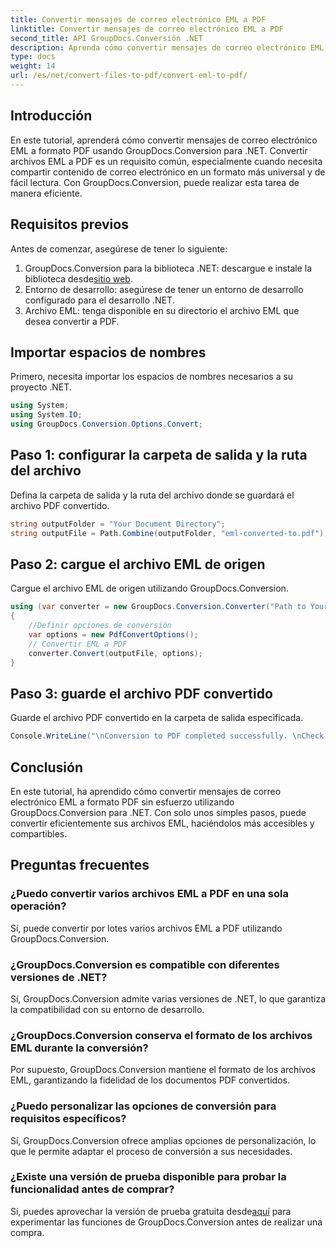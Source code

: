 ```yaml
---
title: Convertir mensajes de correo electrónico EML a PDF
linktitle: Convertir mensajes de correo electrónico EML a PDF
second_title: API GroupDocs.Conversión .NET
description: Aprenda cómo convertir mensajes de correo electrónico EML a PDF sin esfuerzo usando GroupDocs.Conversion para .NET.
type: docs
weight: 14
url: /es/net/convert-files-to-pdf/convert-eml-to-pdf/
---
```

## Introducción
En este tutorial, aprenderá cómo convertir mensajes de correo electrónico EML a formato PDF usando GroupDocs.Conversion para .NET. Convertir archivos EML a PDF es un requisito común, especialmente cuando necesita compartir contenido de correo electrónico en un formato más universal y de fácil lectura. Con GroupDocs.Conversion, puede realizar esta tarea de manera eficiente.
## Requisitos previos
Antes de comenzar, asegúrese de tener lo siguiente:
1.  GroupDocs.Conversion para la biblioteca .NET: descargue e instale la biblioteca desde[sitio web](https://releases.groupdocs.com/conversion/net/).
2. Entorno de desarrollo: asegúrese de tener un entorno de desarrollo configurado para el desarrollo .NET.
3. Archivo EML: tenga disponible en su directorio el archivo EML que desea convertir a PDF.

## Importar espacios de nombres
Primero, necesita importar los espacios de nombres necesarios a su proyecto .NET. 
```csharp
using System;
using System.IO;
using GroupDocs.Conversion.Options.Convert;
```
## Paso 1: configurar la carpeta de salida y la ruta del archivo
Defina la carpeta de salida y la ruta del archivo donde se guardará el archivo PDF convertido.
```csharp
string outputFolder = "Your Document Directory";
string outputFile = Path.Combine(outputFolder, "eml-converted-to.pdf");
```
## Paso 2: cargue el archivo EML de origen
Cargue el archivo EML de origen utilizando GroupDocs.Conversion.
```csharp
using (var converter = new GroupDocs.Conversion.Converter("Path to Your EML File"))
{
    //Definir opciones de conversión
    var options = new PdfConvertOptions();
    // Convertir EML a PDF
    converter.Convert(outputFile, options);
}
```
## Paso 3: guarde el archivo PDF convertido
Guarde el archivo PDF convertido en la carpeta de salida especificada.
```csharp
Console.WriteLine("\nConversion to PDF completed successfully. \nCheck output in {0}", outputFolder);
```

## Conclusión
En este tutorial, ha aprendido cómo convertir mensajes de correo electrónico EML a formato PDF sin esfuerzo utilizando GroupDocs.Conversion para .NET. Con solo unos simples pasos, puede convertir eficientemente sus archivos EML, haciéndolos más accesibles y compartibles.
## Preguntas frecuentes
### ¿Puedo convertir varios archivos EML a PDF en una sola operación?
Sí, puede convertir por lotes varios archivos EML a PDF utilizando GroupDocs.Conversion.
### ¿GroupDocs.Conversion es compatible con diferentes versiones de .NET?
Sí, GroupDocs.Conversion admite varias versiones de .NET, lo que garantiza la compatibilidad con su entorno de desarrollo.
### ¿GroupDocs.Conversion conserva el formato de los archivos EML durante la conversión?
Por supuesto, GroupDocs.Conversion mantiene el formato de los archivos EML, garantizando la fidelidad de los documentos PDF convertidos.
### ¿Puedo personalizar las opciones de conversión para requisitos específicos?
Sí, GroupDocs.Conversion ofrece amplias opciones de personalización, lo que le permite adaptar el proceso de conversión a sus necesidades.
### ¿Existe una versión de prueba disponible para probar la funcionalidad antes de comprar?
 Sí, puedes aprovechar la versión de prueba gratuita desde[aquí](https://releases.groupdocs.com/) para experimentar las funciones de GroupDocs.Conversion antes de realizar una compra.